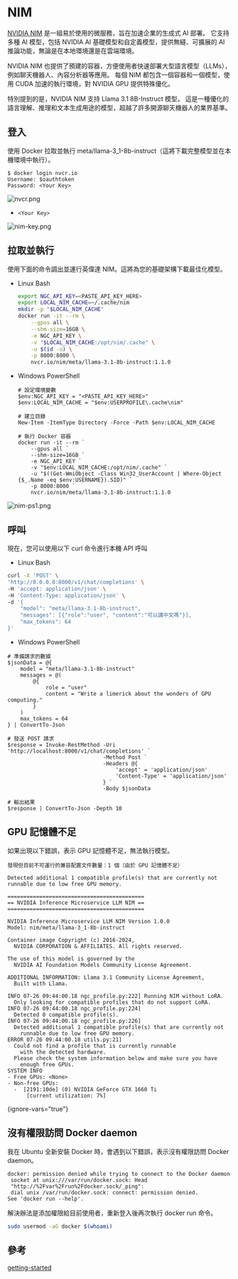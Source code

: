 # NIM

[NVIDIA NIM](https://www.nvidia.com/zh-tw/ai/) 是一組易於使用的微服務，旨在加速企業的生成式 AI 部署。
它支持多種 AI 模型，包括 NVIDIA AI 基礎模型和自定義模型，提供無縫、可擴展的 AI 推論功能，無論是在本地環境還是在雲端環境。

NVIDIA NIM 也提供了預建的容器，方便使用者快速部署大型語言模型（LLMs），例如聊天機器人、內容分析器等應用。
每個 NIM 都包含一個容器和一個模型，使用 CUDA 加速的執行環境，對 NVIDIA GPU 提供特殊優化。

特別提到的是，NVIDIA NIM 支持 Llama 3.1 8B-Instruct 模型，
這是一種優化的語言理解、推理和文本生成用途的模型，超越了許多開源聊天機器人的業界基準。

## 登入
使用 Docker 拉取並執行 meta/llama-3_1-8b-instruct（這將下載完整模型並在本機環境中執行）。

```Shell
$ docker login nvcr.io
Username: $oauthtoken
Password: <Your Key>
```
![nvcr.png](nvcr.png)

- `<Your Key>`

![nim-key.png](nim-key.png)

## 拉取並執行
使用下面的命令調出並運行英偉達 NIM。這將為您的基礎架構下載最佳化模型。

- Linux Bash
    ```Bash
    export NGC_API_KEY=<PASTE_API_KEY_HERE>
    export LOCAL_NIM_CACHE=~/.cache/nim
    mkdir -p "$LOCAL_NIM_CACHE"
    docker run -it --rm \
        --gpus all \
        --shm-size=16GB \
        -e NGC_API_KEY \
        -v "$LOCAL_NIM_CACHE:/opt/nim/.cache" \
        -u $(id -u) \
        -p 8000:8000 \
        nvcr.io/nim/meta/llama-3.1-8b-instruct:1.1.0
    ```

- Windows PowerShell
    ```Shell
    # 設定環境變數
    $env:NGC_API_KEY = "<PASTE_API_KEY_HERE>"
    $env:LOCAL_NIM_CACHE = "$env:USERPROFILE\.cache\nim"
    
    # 建立目錄
    New-Item -ItemType Directory -Force -Path $env:LOCAL_NIM_CACHE
    
    # 執行 Docker 容器
    docker run -it --rm `
        --gpus all `
        --shm-size=16GB `
        -e NGC_API_KEY `
        -v "$env:LOCAL_NIM_CACHE:/opt/nim/.cache" `
        -u "$((Get-WmiObject -Class Win32_UserAccount | Where-Object {$_.Name -eq $env:USERNAME}).SID)" `
        -p 8000:8000 `
        nvcr.io/nim/meta/llama-3.1-8b-instruct:1.1.0
    ```

![nim-ps1.png](nim-ps1.png)

## 呼叫
現在，您可以使用以下 curl 命令進行本機 API 呼叫
- Linux Bash
```Bash
curl -X 'POST' \
'http://0.0.0.0:8000/v1/chat/completions' \
-H 'accept: application/json' \
-H 'Content-Type: application/json' \
-d '{
    "model": "meta/llama-3.1-8b-instruct",
    "messages": [{"role":"user", "content":"可以講中文嗎"}],
    "max_tokens": 64
}'
```
- Windows PowerShell
```Shell
# 準備請求的數據
$jsonData = @{
    model = "meta/llama-3.1-8b-instruct"
    messages = @(
        @{
            role = "user"
            content = "Write a limerick about the wonders of GPU computing."
        }
    )
    max_tokens = 64
} | ConvertTo-Json

# 發送 POST 請求
$response = Invoke-RestMethod -Uri 'http://localhost:8000/v1/chat/completions' `
                              -Method Post `
                              -Headers @{
                                  'accept' = 'application/json'
                                  'Content-Type' = 'application/json'
                              } `
                              -Body $jsonData

# 輸出結果
$response | ConvertTo-Json -Depth 10
```

## GPU 記憶體不足
如果出現以下錯誤，表示 GPU 記憶體不足，無法執行模型。

`發現但目前不可運行的兼容配置文件數量：1 個（由於 GPU 記憶體不足）`

`Detected additional 1 compatible profile(s) that are currently not runnable due to low free GPU memory.`

```
===========================================
== NVIDIA Inference Microservice LLM NIM ==
===========================================

NVIDIA Inference Microservice LLM NIM Version 1.0.0
Model: nim/meta/llama-3_1-8b-instruct

Container image Copyright (c) 2016-2024, 
  NVIDIA CORPORATION & AFFILIATES. All rights reserved.

The use of this model is governed by the 
  NVIDIA AI Foundation Models Community License Agreement.

ADDITIONAL INFORMATION: Llama 3.1 Community License Agreement, 
  Built with Llama.

INFO 07-26 09:44:00.18 ngc_profile.py:222] Running NIM without LoRA. 
  Only looking for compatible profiles that do not support LoRA.
INFO 07-26 09:44:00.18 ngc_profile.py:224] 
  Detected 0 compatible profile(s).
INFO 07-26 09:44:00.18 ngc_profile.py:226] 
  Detected additional 1 compatible profile(s) that are currently not 
    runnable due to low free GPU memory.
ERROR 07-26 09:44:00.18 utils.py:21]
  Could not find a profile that is currently runnable 
    with the detected hardware. 
  Please check the system information below and make sure you have 
    enough free GPUs.
SYSTEM INFO
- Free GPUs: <None>
- Non-free GPUs:
  -  [2191:10de] (0) NVIDIA GeForce GTX 1660 Ti 
      [current utilization: 7%]
```
{ignore-vars="true"}

## 沒有權限訪問 Docker daemon
我在 Ubuntu 全新安裝 Docker 時，會遇到以下錯誤，表示沒有權限訪問 Docker daemon。

```
docker: permission denied while trying to connect to the Docker daemon
 socket at unix:///var/run/docker.sock: Head 
 "http://%2Fvar%2Frun%2Fdocker.sock/_ping": 
 dial unix /var/run/docker.sock: connect: permission denied.
See 'docker run --help'.
```

解決辦法是添加權限給目前使用者，重新登入後再次執行 docker run 命令。

```Bash
sudo usermod -aG docker $(whoami)
```

## 參考
[getting-started](https://docs.nvidia.com/nim/large-language-models/latest/getting-started.html)